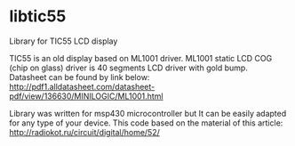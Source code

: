 # libtic55
Library for TIC55 LCD display

TIC55 is an old display based on ML1001 driver. ML1001 static LCD COG (chip on glass) driver is 40 segments LCD driver with gold bump.  
Datasheet can be found by link below:  
http://pdf1.alldatasheet.com/datasheet-pdf/view/136630/MINILOGIC/ML1001.html  

Library was written for msp430 microcontroller but It can be easily adapted for any type of your device. 
This code based on the material of this article: http://radiokot.ru/circuit/digital/home/52/


